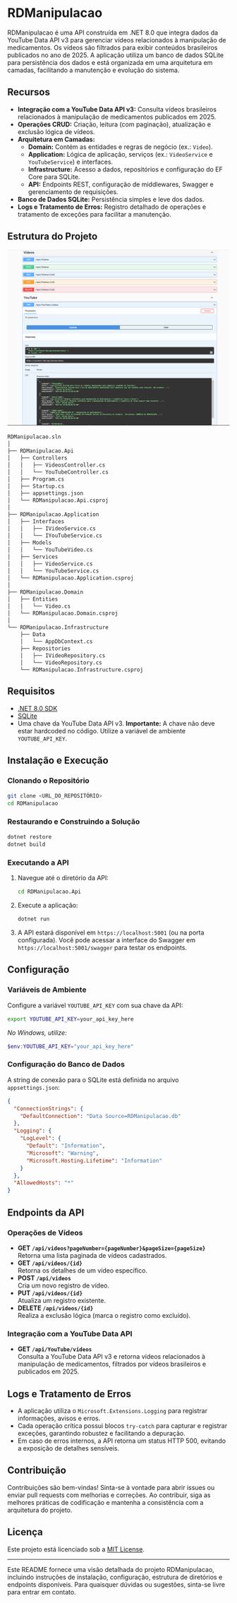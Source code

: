 ﻿# RDManipulacao

RDManipulacao é uma API construída em .NET 8.0 que integra dados da YouTube Data API v3 para gerenciar vídeos relacionados à manipulação de medicamentos. Os vídeos são filtrados para exibir conteúdos brasileiros publicados no ano de 2025. A aplicação utiliza um banco de dados SQLite para persistência dos dados e está organizada em uma arquitetura em camadas, facilitando a manutenção e evolução do sistema.

## Recursos
- **Integração com a YouTube Data API v3:** Consulta vídeos brasileiros relacionados à manipulação de medicamentos publicados em 2025.
- **Operações CRUD:** Criação, leitura (com paginação), atualização e exclusão lógica de vídeos.
- **Arquitetura em Camadas:**  
  - **Domain:** Contém as entidades e regras de negócio (ex.: `Video`).
  - **Application:** Lógica de aplicação, serviços (ex.: `VideoService` e `YouTubeService`) e interfaces.
  - **Infrastructure:** Acesso a dados, repositórios e configuração do EF Core para SQLite.
  - **API:** Endpoints REST, configuração de middlewares, Swagger e gerenciamento de requisições.
- **Banco de Dados SQLite:** Persistência simples e leve dos dados.
- **Logs e Tratamento de Erros:** Registro detalhado de operações e tratamento de exceções para facilitar a manutenção.

## Estrutura do Projeto

![Swagger](swagger.png)

```
RDManipulacao.sln
│
├── RDManipulacao.Api
│   ├── Controllers
│   │   ├── VideosController.cs
│   │   └── YouTubeController.cs
│   ├── Program.cs
│   ├── Startup.cs
│   ├── appsettings.json
│   └── RDManipulacao.Api.csproj
│
├── RDManipulacao.Application
│   ├── Interfaces
│   │   ├── IVideoService.cs
│   │   └── IYouTubeService.cs
│   ├── Models
│   │   └── YouTubeVideo.cs
│   ├── Services
│   │   ├── VideoService.cs
│   │   └── YouTubeService.cs
│   └── RDManipulacao.Application.csproj
│
├── RDManipulacao.Domain
│   ├── Entities
│   │   └── Video.cs
│   └── RDManipulacao.Domain.csproj
│
└── RDManipulacao.Infrastructure
    ├── Data
    │   └── AppDbContext.cs
    ├── Repositories
    │   ├── IVideoRepository.cs
    │   └── VideoRepository.cs
    └── RDManipulacao.Infrastructure.csproj
```

## Requisitos
- [.NET 8.0 SDK](https://dotnet.microsoft.com/download/dotnet/8.0)
- [SQLite](https://www.sqlite.org/index.html)
- Uma chave da YouTube Data API v3. **Importante:** A chave não deve estar hardcoded no código. Utilize a variável de ambiente `YOUTUBE_API_KEY`.

## Instalação e Execução

### Clonando o Repositório
```bash
git clone <URL_DO_REPOSITÓRIO>
cd RDManipulacao
```

### Restaurando e Construindo a Solução
```bash
dotnet restore
dotnet build
```

### Executando a API
1. Navegue até o diretório da API:
   ```bash
   cd RDManipulacao.Api
   ```
2. Execute a aplicação:
   ```bash
   dotnet run
   ```
3. A API estará disponível em `https://localhost:5001` (ou na porta configurada). Você pode acessar a interface do Swagger em `https://localhost:5001/swagger` para testar os endpoints.

## Configuração

### Variáveis de Ambiente
Configure a variável `YOUTUBE_API_KEY` com sua chave da API:
```bash
export YOUTUBE_API_KEY=your_api_key_here
```
*No Windows, utilize:*
```powershell
$env:YOUTUBE_API_KEY="your_api_key_here"
```

### Configuração do Banco de Dados
A string de conexão para o SQLite está definida no arquivo `appsettings.json`:
```json
{
  "ConnectionStrings": {
    "DefaultConnection": "Data Source=RDManipulacao.db"
  },
  "Logging": {
    "LogLevel": {
      "Default": "Information",
      "Microsoft": "Warning",
      "Microsoft.Hosting.Lifetime": "Information"
    }
  },
  "AllowedHosts": "*"
}
```

## Endpoints da API

### Operações de Vídeos
- **GET `/api/videos?pageNumber={pageNumber}&pageSize={pageSize}`**  
  Retorna uma lista paginada de vídeos cadastrados.
- **GET `/api/videos/{id}`**  
  Retorna os detalhes de um vídeo específico.
- **POST `/api/videos`**  
  Cria um novo registro de vídeo.
- **PUT `/api/videos/{id}`**  
  Atualiza um registro existente.
- **DELETE `/api/videos/{id}`**  
  Realiza a exclusão lógica (marca o registro como excluído).

### Integração com a YouTube Data API
- **GET `/api/YouTube/videos`**  
  Consulta a YouTube Data API v3 e retorna vídeos relacionados à manipulação de medicamentos, filtrados por vídeos brasileiros e publicados em 2025.

## Logs e Tratamento de Erros
- A aplicação utiliza o `Microsoft.Extensions.Logging` para registrar informações, avisos e erros.
- Cada operação crítica possui blocos `try-catch` para capturar e registrar exceções, garantindo robustez e facilitando a depuração.
- Em caso de erros internos, a API retorna um status HTTP 500, evitando a exposição de detalhes sensíveis.

## Contribuição
Contribuições são bem-vindas! Sinta-se à vontade para abrir issues ou enviar pull requests com melhorias e correções. Ao contribuir, siga as melhores práticas de codificação e mantenha a consistência com a arquitetura do projeto.

## Licença
Este projeto está licenciado sob a [MIT License](LICENSE).

---

Este README fornece uma visão detalhada do projeto RDManipulacao, incluindo instruções de instalação, configuração, estrutura de diretórios e endpoints disponíveis. Para quaisquer dúvidas ou sugestões, sinta-se livre para entrar em contato.
```